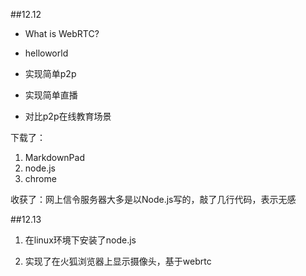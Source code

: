 ##12.12

- What is WebRTC?

- helloworld
 
- 实现简单p2p

- 实现简单直播

- 对比p2p在线教育场景

下载了：

1. MarkdownPad
2. node.js
3. chrome

    
收获了：网上信令服务器大多是以Node.js写的，敲了几行代码，表示无感

##12.13

1. 在linux环境下安装了node.js 

2. 实现了在火狐浏览器上显示摄像头，基于webrtc

